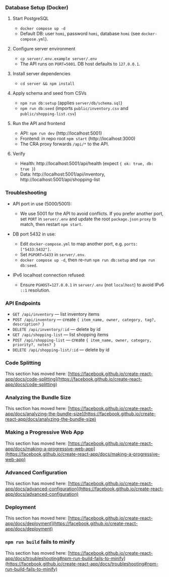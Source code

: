 

### Database Setup (Docker)

1. Start PostgreSQL
   - `docker compose up -d`
   - Default DB: user `homi`, password `homi`, database `homi` (see `docker-compose.yml`).

2. Configure server environment
   - `cp server/.env.example server/.env`
   - The API runs on `PORT=5001`. DB host defaults to `127.0.0.1`.

3. Install server dependencies
   - `cd server && npm install`

4. Apply schema and seed from CSVs
   - `npm run db:setup` (applies `server/db/schema.sql`)
   - `npm run db:seed` (imports `public/inventory.csv` and `public/shopping-list.csv`)

5. Run the API and frontend
   - API: `npm run dev` (http://localhost:5001)
   - Frontend: in repo root `npm start` (http://localhost:3000)
   - The CRA proxy forwards `/api/*` to the API.

6. Verify
   - Health: http://localhost:5001/api/health (expect `{ ok: true, db: true }`)
   - Data: http://localhost:5001/api/inventory, http://localhost:5001/api/shopping-list

### Troubleshooting

- API port in use (5000/5001):
  - We use 5001 for the API to avoid conflicts. If you prefer another port, set `PORT` in `server/.env` and update the root `package.json` `proxy` to match, then restart `npm start`.

- DB port 5432 in use:
  - Edit `docker-compose.yml` to map another port, e.g. `ports: ["5433:5432"]`.
  - Set `PGPORT=5433` in `server/.env`.
  - `docker compose up -d`, then re-run `npm run db:setup` and `npm run db:seed`.

- IPv6 localhost connection refused:
  - Ensure `PGHOST=127.0.0.1` in `server/.env` (not `localhost`) to avoid IPv6 `::1` resolution.

### API Endpoints

- `GET /api/inventory` — list inventory items
- `POST /api/inventory` — create `{ item_name, owner, category, tag?, description? }`
- `DELETE /api/inventory/:id` — delete by id
- `GET /api/shopping-list` — list shopping items
- `POST /api/shopping-list` — create `{ item_name, owner, category, priority?, notes? }`
- `DELETE /api/shopping-list/:id` — delete by id

### Code Splitting

This section has moved here: [https://facebook.github.io/create-react-app/docs/code-splitting](https://facebook.github.io/create-react-app/docs/code-splitting)

### Analyzing the Bundle Size

This section has moved here: [https://facebook.github.io/create-react-app/docs/analyzing-the-bundle-size](https://facebook.github.io/create-react-app/docs/analyzing-the-bundle-size)

### Making a Progressive Web App

This section has moved here: [https://facebook.github.io/create-react-app/docs/making-a-progressive-web-app](https://facebook.github.io/create-react-app/docs/making-a-progressive-web-app)

### Advanced Configuration

This section has moved here: [https://facebook.github.io/create-react-app/docs/advanced-configuration](https://facebook.github.io/create-react-app/docs/advanced-configuration)

### Deployment

This section has moved here: [https://facebook.github.io/create-react-app/docs/deployment](https://facebook.github.io/create-react-app/docs/deployment)

### `npm run build` fails to minify

This section has moved here: [https://facebook.github.io/create-react-app/docs/troubleshooting#npm-run-build-fails-to-minify](https://facebook.github.io/create-react-app/docs/troubleshooting#npm-run-build-fails-to-minify)
